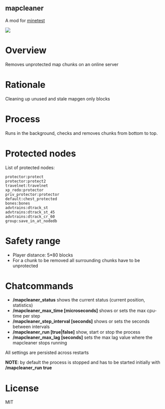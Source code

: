 mapcleaner
-----------------

A mod for [minetest](http://www.minetest.net)

![](https://github.com/thomasrudin-mt/mapcleaner/workflows/luacheck/badge.svg)

# Overview

Removes unprotected map chunks on an online server

# Rationale

Cleaning up unused and stale mapgen only blocks

# Process

Runs in the background, checks and removes chunks from bottom to top.

# Protected nodes

List of protected nodes:

```
protector:protect
protector:protect2
travelnet:travelnet
xp_redo:protector
priv_protector:protector
default:chest_protected
bones:bones
advtrains:dtrack_st
advtrains:dtrack_st_45
advtrains:dtrack_cr_60
group:save_in_at_nodedb
```

# Safety range

* Player distance: 5*80 blocks
* For a chunk to be removed all surrounding chunks have to be unprotected

# Chatcommands

* **/mapcleaner_status** shows the current status (current position, statistics)
* **/mapcleaner_max_time [microseconds]** shows or sets the max cpu-time per step
* **/mapcleaner_step_interval [seconds]** shows or sets the seconds between intervals
* **/mapcleaner_run [true|false]** show, start or stop the process
* **/mapcleaner_max_lag [seconds]** sets the max lag value where the mapcleaner stops running

All settings are persisted across restarts

**NOTE**: by default the process is stopped and has to be started initially with **/mapcleaner_run true**

# License

MIT
